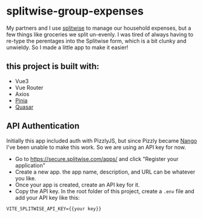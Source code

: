 # splitwise-group-expenses

My partners and I use [splitwise](https://www.splitwise.com/) to manage our household expenses, but a few things like groceries we split un-evenly. I was tired of always having to re-type the perentages into the Splitwise form, which is a bit clunky and unwieldy. So I made a little app to make it easier!

## this project is built with:

-  Vue3
-  Vue Router
-  Axios
-  [Pinia](https://pinia.vuejs.org/)
-  [Quasar](https://quasar.dev/)

## API Authentication

Initially this app included auth with PizzlyJS, but since Pizzly became [Nango](https://docs.nango.dev/) I've been unable to make this work. So we are using an API key for now.

-  Go to https://secure.splitwise.com/apps/ and click "Register your application"
-  Create a new app. the app name, description, and URL can be whatever you like.
-  Once your app is created, create an API key for it.
-  Copy the API key. In the root folder of this project, create a `.env` file and add your API key like this:

```
VITE_SPLITWISE_API_KEY={{your key}}
```
